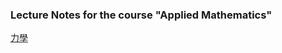 ### Lecture Notes for the course "Applied Mathematics"

[力學](https://github.com/alexvanhalen/Applied.Mathematics/blob/master/%E5%8A%9B%E5%AD%B8.ipynb)
